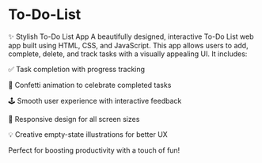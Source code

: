 # To-Do-List
✨ Stylish To-Do List App 
A beautifully designed, interactive To-Do List web app built using HTML, CSS, and JavaScript.
This app allows users to add, complete, delete, and track tasks with a visually appealing UI. It includes:

✅ Task completion with progress tracking

🎉 Confetti animation to celebrate completed tasks

🕹 Smooth user experience with interactive feedback

📱 Responsive design for all screen sizes

💡 Creative empty-state illustrations for better UX

Perfect for boosting productivity with a touch of fun!
